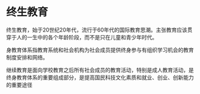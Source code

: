 # 终生教育


终生教育，始于20世纪20年代，流行于60年代的国际教育思潮。主张教育应该贯穿于人的一生中的各个年龄阶段，而不是只在儿童和青少年时代。

身教育体系指教育系统和社会机构为社会成员提供终身参与有组织学习机会的教育制度安排和网络。

继续教育是面向学校教育之后所有社会成员的教育活动，特别是成人教育活动，是终身教育体系的重要组成部分，是提高国民科技文化素质和就业、创业、创新能力的重要途径
